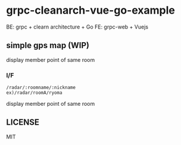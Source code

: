 # grpc-cleanarch-vue-go-example
BE: grpc + clearn architecture + Go
FE: grpc-web + Vuejs
## simple gps map (WIP)
display member point of same room

### I/F
```
/radar/:roomname/:nickname
ex)/radar/roomA/ryoma
```



display member point of same room 

## LICENSE
MIT

